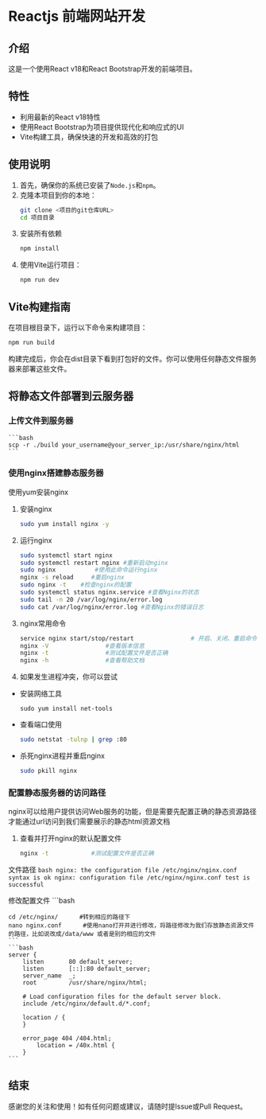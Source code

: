 # Reactjs 前端网站开发

## 介绍
这是一个使用React v18和React Bootstrap开发的前端项目。

## 特性

- 利用最新的React v18特性
- 使用React Bootstrap为项目提供现代化和响应式的UI
- Vite构建工具，确保快速的开发和高效的打包

## 使用说明

1. 首先，确保你的系统已安装了`Node.js`和`npm`。
2. 克隆本项目到你的本地：
   ```bash
   git clone <项目的git仓库URL>
   cd 项目目录
   ```
3. 安装所有依赖
    ```bash
    npm install
    ```
4. 使用Vite运行项目：
    ```bash
    npm run dev
    ```
## Vite构建指南

在项目根目录下，运行以下命令来构建项目：
   ```bash
   npm run build
   ```
构建完成后，你会在dist目录下看到打包好的文件。你可以使用任何静态文件服务器来部署这些文件。

## 将静态文件部署到云服务器
### 上传文件到服务器
    ```bash
    scp -r ./build your_username@your_server_ip:/usr/share/nginx/html
    ```
### 使用nginx搭建静态服务器
使用yum安装nginx
1. 安装nginx
    ```bash
    sudo yum install nginx -y   
    ```
2. 运行nginx
    ```bash
    sudo systemctl start nginx
    sudo systemctl restart nginx #重新启动nginx
    sudo nginx           #使用此命令运行nginx
    nginx -s reload     #重启nginx
    sudo nginx -t    #检查nginx的配置
    sudo systemctl status nginx.service #查看Nginx的状态
    sudo tail -n 20 /var/log/nginx/error.log 
    sudo cat /var/log/nginx/error.log #查看Nginx的错误日志
    ```
3. nginx常用命令
    ```bash
    service nginx start/stop/restart                # 开启、关闭、重启命令
    nginx -V                #查看版本信息
    nginx -t                #测试配置文件是否正确
    nginx -h                #查看帮助文档
    ```
4. 如果发生进程冲突，你可以尝试
- 安装网络工具
    ```
    sudo yum install net-tools
    ```
- 查看端口使用
    ```bash
    sudo netstat -tulnp | grep :80
    ```

- 杀死nginx进程并重启nginx 
    ```bash 
    sudo pkill nginx
    ```
### 配置静态服务器的访问路径
nginx可以给用户提供访问Web服务的功能，但是需要先配置正确的静态资源路径才能通过url访问到我们需要展示的静态html资源文档
1. 查看并打开nginx的默认配置文件
    ```bash
    nginx -t            #测试配置文件是否正确
    ```
文件路径
    ```bash
    nginx: the configuration file /etc/nginx/nginx.conf syntax is ok
    nginx: configuration file /etc/nginx/nginx.conf test is successful
    ```

修改配置文件
    ```bash 

    cd /etc/nginx/      #转到相应的路径下 
    nano nginx.conf      #使用nano打开并进行修改，将路径修改为我们存放静态资源文件的路径，比如说改成/data/www 或者是别的相应的文件
    ```
    ```bash
    server {
        listen       80 default_server;
        listen       [::]:80 default_server;
        server_name  _;
        root         /usr/share/nginx/html;

        # Load configuration files for the default server block.
        include /etc/nginx/default.d/*.conf;

        location / {
        }

        error_page 404 /404.html;
            location = /40x.html {
        }
    ```


## 结束
感谢您的关注和使用！如有任何问题或建议，请随时提Issue或Pull Request。
